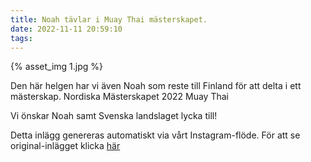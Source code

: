 ```yaml
---
title: Noah tävlar i Muay Thai mästerskapet.
date: 2022-11-11 20:59:10
tags:
---
```

<div class="postId" style="display: none;">ID: 17966801695969921</div>

<div class="postImageContainer">
{% asset_img 1.jpg %}
</div>




Den här helgen har vi även Noah som reste till Finland för att delta i ett mästerskap. Nordiska Mästerskapet 2022 Muay Thai 

Vi önskar Noah samt Svenska landslaget lycka till! 

 


<div class="automaticGeneratedPostDescription">
Detta inlägg genereras automatiskt via vårt Instagram-flöde. För att se original-inlägget klicka <a target="_blank" href="https://www.instagram.com/p/Ck1VB15jZOV/">här</a>
</div>
<br>
